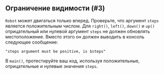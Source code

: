 ## Ограничение видимости (#3)

`Robot` может двигаться только вперед. Проверьте, что аргумент `steps` является положительным числом. Для `right()`, `left()`, `down()` и `up()` отрицательный или нулевой аргумент `steps` не должен обновлять местоположение. Вместо этого он должен выводить в консоль следующее сообщение:

```text
"steps argument must be positive, is $steps"
```

В `main()`, протестируйте ваш код, используя положительные, отрицательные и нулевые значения `steps`.
